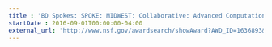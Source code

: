 ```yaml
---
title : 'BD Spokes: SPOKE: MIDWEST: Collaborative: Advanced Computational Neuroscience Network (ACNN)'
startDate : 2016-09-01T00:00:00-04:00
external_url: 'http://www.nsf.gov/awardsearch/showAward?AWD_ID=1636893&HistoricalAwards=false'
---
```

